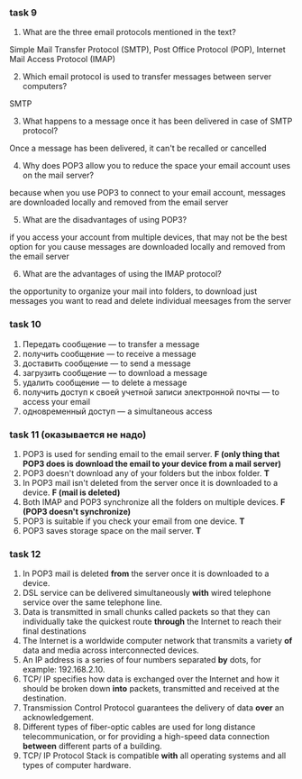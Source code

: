 
### task 9

1. What are the three email protocols mentioned in the text?

Simple Mail Transfer Protocol (SMTP), Post Office Protocol (POP), Internet Mail Access Protocol (IMAP)

2. Which email protocol is used to transfer messages between server
computers?

SMTP

3. What happens to a message once it has been delivered in case of
SMTP protocol? 

Once a message has been delivered, it can't be recalled or cancelled


4. Why does POP3 allow you to reduce the space your email account
uses on the mail server? 

because when you use POP3 to connect to your email account, messages are
downloaded locally and removed from the email server

5. What are the disadvantages of using POP3?

if you access your account from multiple devices, that may not be the
best option for you cause messages are downloaded locally and removed from the email server

6. What are the advantages of using the IMAP protocol? 

the opportunity to organize your mail into folders, to download just messages you want to read and delete individual meesages from the server


### task 10 

1. Передать сообщение — to transfer a message 
2. получить сообщение — to receive a message
3. доставить сообщение — to send a message
4. загрузить сообщение — to download a message
5. удалить сообщение — to delete a message
6. получить доступ к своей учетной записи электронной почты — to access your email 
7. одновременный доступ — a simultaneous access

### task 11 (оказывается не надо)

1. POP3 is used for sending email to the email server. **F (only thing that POP3 does is download the email to your device from a mail server)**
2. POP3 doesn't download any of your folders but the inbox folder. **T**
3. In POP3 mail isn't deleted from the server once it is downloaded to a
device. **F (mail is deleted)**
4. Both IMAP and POP3 synchronize all the folders on multiple
devices. **F (POP3 doesn't synchronize)**
5. POP3 is suitable if you check your email from one device. **T**
6. POP3 saves storage space on the mail server. **T**

### task 12
1. In POP3 mail is deleted **from** the server once it is downloaded
to a device.
2. DSL service can be delivered simultaneously **with** wired
telephone service over the same telephone line.
3. Data is transmitted in small chunks called packets so that they can
individually take the quickest route **through** the Internet
to reach their final destinations
4. The Internet is a worldwide computer network that transmits a
variety **of** data and media across interconnected
devices.
5. An IP address is a series of four numbers separated **by** dots,
for example: 192.168.2.10.
6. TCP/ IP specifies how data is exchanged over the Internet and how
it should be broken down **into** packets, transmitted and received at the
destination.
7. Transmission Control Protocol guarantees the delivery of data
**over** an acknowledgement.
8. Different types of fiber-optic cables are used for long distance
telecommunication, or for providing a high-speed data connection
**between** different parts of a building.
9. TCP/ IP Protocol Stack is compatible **with** all operating systems
and all types of computer hardware. 



